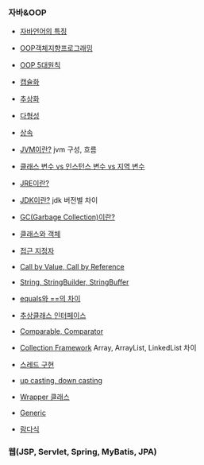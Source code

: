 ### 자바&OOP

- [자바언어의 특징](https://github.com/ssyup4259/interview/blob/master/자바%26OOP.md#자바언어의-특징)
- [OOP객체지향프로그래밍](https://github.com/ssyup4259/interview/blob/master/자바%26OOP.md#oop-객체지향프로그래밍)
- [OOP 5대원칙](https://github.com/ssyup4259/interview/blob/master/자바%26OOP.md#oop-5대원칙-solid)
- [캡슐화](https://github.com/ssyup4259/interview/blob/master/자바%26OOP.md#캡슐화)
- [추상화](https://github.com/ssyup4259/interview/blob/master/자바%26OOP.md#추상화)
- [다형성](https://github.com/ssyup4259/interview/blob/master/자바%26OOP.md#다형성)
- [상속](https://github.com/ssyup4259/interview/blob/master/자바%26OOP.md#상속)
- [JVM이란?](https://github.com/ssyup4259/interview/blob/master/자바%26OOP.md#jvm이란) jvm 구성, 흐름
- [클래스 변수 vs 인스턴스 변수 vs 지역 변수](https://github.com/ssyup4259/interview/blob/master/자바%26OOP.md#클래스-변수-vs-인스턴스-변수-vs-지역)

- [JRE이란?](https://github.com/ssyup4259/interview/blob/master/자바%26OOP.md#jre이란)
- [JDK이란?](https://github.com/ssyup4259/interview/blob/master/자바%26OOP.md#jdk이란)  jdk 버전별 차이
- [GC(Garbage Collection)이란?](https://github.com/ssyup4259/interview/blob/master/자바%26OOP.md#gcgarbage-collection이란)
- [클래스와 객체](https://github.com/ssyup4259/interview/blob/master/자바%26OOP.md#클래스와-객체)
- [접근 지정자](https://github.com/ssyup4259/interview/blob/master/자바%26OOP.md#접근-지정자)
- [Call by Value, Call by Reference](https://github.com/ssyup4259/interview/blob/master/자바%26OOP.md#call-by-value-call-by-reference)
- [String, StringBuilder, StringBuffer](https://github.com/ssyup4259/interview/blob/master/자바%26OOP.md#call-by-value-call-by-reference)
- [equals와 ==의 차이](https://github.com/ssyup4259/interview/blob/master/자바%26OOP.md#equals와-의-차이)
- [추상클래스 인터페이스](https://github.com/ssyup4259/interview/blob/master/자바%26OOP.md#추상클래스-인터페이스의-차이)
- [Comparable, Comparator](https://github.com/ssyup4259/interview/blob/master/자바%26OOP.md#comparable-vs-comparator)
- [Collection Framework](https://github.com/ssyup4259/interview/blob/master/자바%26OOP.md#collection)  Array, ArrayList, LinkedList 차이
- [스레드 구현](https://github.com/ssyup4259/interview/blob/master/자바%26OOP.md#쓰레드-구현)
- [up casting, down casting](https://github.com/ssyup4259/interview/blob/master/자바%26OOP.md#업캐스팅-vs-다운-캐스팅)
- [Wrapper 클래스](https://github.com/ssyup4259/interview/blob/master/자바%26OOP.md#wrapper-클래스)
- [Generic](https://github.com/ssyup4259/interview/blob/master/자바%26OOP.md#generic)
- [람다식](https://github.com/ssyup4259/interview/blob/master/자바%26OOP.md#람다식)



### 웹(JSP, Servlet, Spring, MyBatis, JPA)
